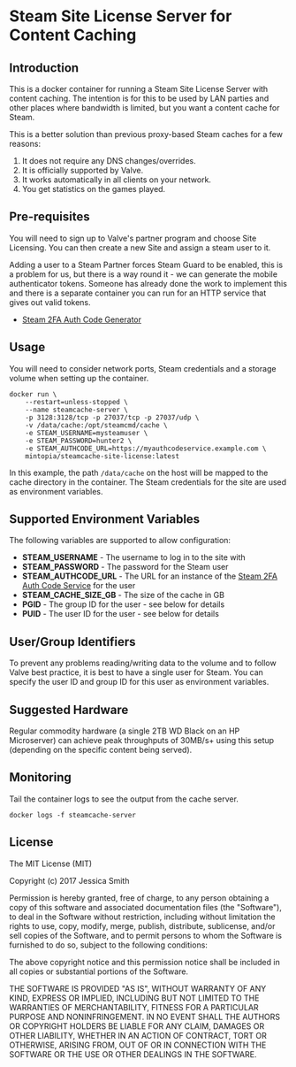 # Steam Site License Server for Content Caching

## Introduction

This is a docker container for running a Steam Site License Server with content caching. The intention is for this to be used by LAN parties and other places where bandwidth is limited, but you want a content cache for Steam.

This is a better solution than previous proxy-based Steam caches for a few reasons:

1. It does not require any DNS changes/overrides.
2. It is officially supported by Valve.
3. It works automatically in all clients on your network.
4. You get statistics on the games played.

## Pre-requisites

You will need to sign up to Valve's partner program and choose Site Licensing. You can then create a new Site and assign a steam user to it.

Adding a user to a Steam Partner forces Steam Guard to be enabled, this is a problem for us, but there is a way round it - we can generate the mobile authenticator tokens. Someone has already done the work to implement this and there is a separate container you can run for an HTTP service that gives out valid tokens.

 - [Steam 2FA Auth Code Generator](https://github.com/mintopia/steamcache-authcode)

## Usage

You will need to consider network ports, Steam credentials and a storage volume when setting up the container.

```
docker run \
    --restart=unless-stopped \
    --name steamcache-server \
    -p 3128:3128/tcp -p 27037/tcp -p 27037/udp \
    -v /data/cache:/opt/steamcmd/cache \
    -e STEAM_USERNAME=mysteamuser \
    -e STEAM_PASSWORD=hunter2 \
    -e STEAM_AUTHCODE_URL=https://myauthcodeservice.example.com \
    mintopia/steamcache-site-license:latest
```

In this example, the path `/data/cache` on the host will be mapped to the cache directory in the container. The Steam credentials for the site are used as environment variables.

## Supported Environment Variables

The following variables are supported to allow configuration:

 - **STEAM_USERNAME** - The username to log in to the site with
 - **STEAM_PASSWORD** - The password for the Steam user
 - **STEAM_AUTHCODE_URL** - The URL for an instance of the [Steam 2FA Auth Code Service](https://github.com/mintopia/steamcache-authcode) for the user
 - **STEAM_CACHE_SIZE_GB** - The size of the cache in GB
 - **PGID** - The group ID for the user - see below for details
 - **PUID** - The user ID for the user - see below for details

## User/Group Identifiers

To prevent any problems reading/writing data to the volume and to follow Valve best practice, it is best to have a single user for Steam. You can specify the user ID and group ID for this user as environment variables.

## Suggested Hardware

Regular commodity hardware (a single 2TB WD Black on an HP Microserver) can achieve peak throughputs of 30MB/s+ using this setup (depending on the specific content being served).

## Monitoring

Tail the container logs to see the output from the cache server.

```
docker logs -f steamcache-server
```

## License

The MIT License (MIT)

Copyright (c) 2017 Jessica Smith

Permission is hereby granted, free of charge, to any person obtaining a copy
of this software and associated documentation files (the "Software"), to deal
in the Software without restriction, including without limitation the rights
to use, copy, modify, merge, publish, distribute, sublicense, and/or sell
copies of the Software, and to permit persons to whom the Software is
furnished to do so, subject to the following conditions:

The above copyright notice and this permission notice shall be included in all
copies or substantial portions of the Software.

THE SOFTWARE IS PROVIDED "AS IS", WITHOUT WARRANTY OF ANY KIND, EXPRESS OR
IMPLIED, INCLUDING BUT NOT LIMITED TO THE WARRANTIES OF MERCHANTABILITY,
FITNESS FOR A PARTICULAR PURPOSE AND NONINFRINGEMENT. IN NO EVENT SHALL THE
AUTHORS OR COPYRIGHT HOLDERS BE LIABLE FOR ANY CLAIM, DAMAGES OR OTHER
LIABILITY, WHETHER IN AN ACTION OF CONTRACT, TORT OR OTHERWISE, ARISING FROM,
OUT OF OR IN CONNECTION WITH THE SOFTWARE OR THE USE OR OTHER DEALINGS IN THE
SOFTWARE.
